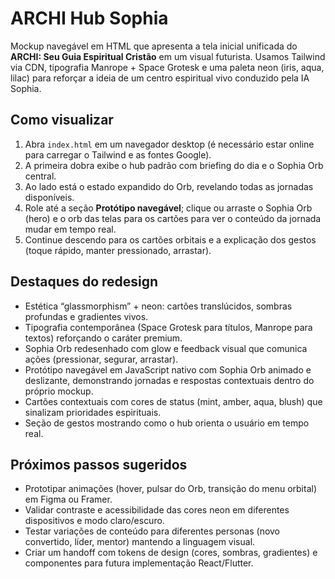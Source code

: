 # ARCHI Hub Sophia

Mockup navegável em HTML que apresenta a tela inicial unificada do **ARCHI: Seu Guia Espiritual Cristão** em um visual futurista. Usamos Tailwind via CDN, tipografia Manrope + Space Grotesk e uma paleta neon (iris, aqua, lilac) para reforçar a ideia de um centro espiritual vivo conduzido pela IA Sophia.

## Como visualizar

1. Abra `index.html` em um navegador desktop (é necessário estar online para carregar o Tailwind e as fontes Google).
2. A primeira dobra exibe o hub padrão com briefing do dia e o Sophia Orb central.
3. Ao lado está o estado expandido do Orb, revelando todas as jornadas disponíveis.
4. Role até a seção **Protótipo navegável**; clique ou arraste o Sophia Orb (hero) e o orb das telas para os cartões para ver o conteúdo da jornada mudar em tempo real.
5. Continue descendo para os cartões orbitais e a explicação dos gestos (toque rápido, manter pressionado, arrastar).

## Destaques do redesign

- Estética “glassmorphism” + neon: cartões translúcidos, sombras profundas e gradientes vivos.
- Tipografia contemporânea (Space Grotesk para títulos, Manrope para textos) reforçando o caráter premium.
- Sophia Orb redesenhado com glow e feedback visual que comunica ações (pressionar, segurar, arrastar).
- Protótipo navegável em JavaScript nativo com Sophia Orb animado e deslizante, demonstrando jornadas e respostas contextuais dentro do próprio mockup.
- Cartões contextuais com cores de status (mint, amber, aqua, blush) que sinalizam prioridades espirituais.
- Seção de gestos mostrando como o hub orienta o usuário em tempo real.

## Próximos passos sugeridos

- Prototipar animações (hover, pulsar do Orb, transição do menu orbital) em Figma ou Framer.
- Validar contraste e acessibilidade das cores neon em diferentes dispositivos e modo claro/escuro.
- Testar variações de conteúdo para diferentes personas (novo convertido, líder, mentor) mantendo a linguagem visual.
- Criar um handoff com tokens de design (cores, sombras, gradientes) e componentes para futura implementação React/Flutter.
